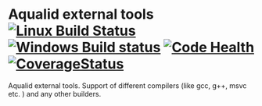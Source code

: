 Aqualid external tools [![Linux Build Status](https://travis-ci.org/aqualid/aqualid.svg?branch=master)](https://travis-ci.org/aqualid/aqualid)  [![Windows Build status](https://ci.appveyor.com/api/projects/status/07s07rddxv9r3hgc?svg=true)](https://ci.appveyor.com/project/menify/aqualid) [![Code Health](https://landscape.io/github/aqualid/aqualid/master/landscape.svg?style=flat)](https://landscape.io/github/aqualid/aqualid/master) [![CoverageStatus](https://coveralls.io/repos/aqualid/aqualid/badge.svg?branch=master)](https://coveralls.io/r/aqualid/aqualid)
======================


Aqualid external tools.
Support of different compilers (like gcc, g++, msvc etc. ) and any other builders.
